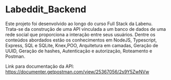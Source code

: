 # Labeddit_Backend

Este projeto foi desenvolvido ao longo do curso Full Stack da Labenu.
Trata-se da construção de uma API vinculada a um banco de dados de uma rede social que proporciona a interação entre seus usuários.
Dentre os conteúdos abordados estão os conhecimentos em NodeJS, Typescript, Express, SQL e SQLite, Knex,POO, Arquitetura em camadas, Geração de UUID, Geração de hashes, Autenticação e autorização, Roteamento  e Postman.



Link para documentação da API: https://documenter.getpostman.com/view/25367056/2s9Y5ZwNVw